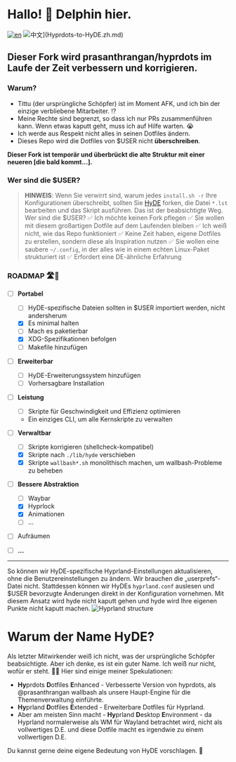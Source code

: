 # Hallo! 👋 Delphin hier.

[![en](https://img.shields.io/badge/lang-en-red.svg)](../../Hyprdots-to-HyDE.md)
![中文](https://img.shields.io/badge/lang-中文-orange.svg)](Hyprdots-to-HyDE.zh.md)

## Dieser Fork wird prasanthrangan/hyprdots im Laufe der Zeit verbessern und korrigieren.

### Warum?

- Tittu (der ursprüngliche Schöpfer) ist im Moment AFK, und ich bin der einzige verbliebene Mitarbeiter. ⁉️
- Meine Rechte sind begrenzt, so dass ich nur PRs zusammenführen kann. Wenn etwas kaputt geht, muss ich auf Hilfe warten. 😭
- Ich werde aus Respekt nicht alles in seinen Dotfiles ändern.
- Dieses Repo wird die Dotfiles von $USER nicht **überschreiben**.

**Dieser Fork ist temporär und überbrückt die alte Struktur mit einer neueren [die bald kommt...].**

### Wer sind die $USER?

> **HINWEIS**: Wenn Sie verwirrt sind, warum jedes `install.sh -r` Ihre Konfigurationen überschreibt, sollten Sie [HyDE](https://github.com/HyDE-Project/HyDE) forken, die Datei `*.lst` bearbeiten und das Skript ausführen. Das ist der beabsichtigte Weg.
> Wer sind die $USER?
> ✅ Ich möchte keinen Fork pflegen
> ✅ Sie wollen mit diesem großartigen Dotfile auf dem Laufenden bleiben
> ✅ Ich weiß nicht, wie das Repo funktioniert
> ✅ Keine Zeit haben, eigene Dotfiles zu erstellen, sondern diese als Inspiration nutzen
> ✅ Sie wollen eine saubere `~/.config`, in der alles wie in einem echten Linux-Paket strukturiert ist
> ✅ Erfordert eine DE-ähnliche Erfahrung

### ROADMAP 🛣️📍

- [ ] **Portabel**

  - [ ] HyDE-spezifische Dateien sollten in $USER importiert werden, nicht andersherum
  - [x] Es minimal halten
  - [ ] Mach es paketierbar
  - [x] XDG-Spezifikationen befolgen
  - [ ] Makefile hinzufügen

- [ ] **Erweiterbar**

  - [ ] HyDE-Erweiterungssystem hinzufügen
  - [ ] Vorhersagbare Installation

- [ ] **Leistung**

  - [ ] Skripte für Geschwindigkeit und Effizienz optimieren
  - Ein einziges CLI, um alle Kernskripte zu verwalten

- [ ] **Verwaltbar**

  - [ ] Skripte korrigieren (shellcheck-kompatibel)
  - [x] Skripte nach `./lib/hyde` verschieben
  - [x] Skripte `wallbash*.sh` monolithisch machen, um wallbash-Probleme zu beheben

- [ ] **Bessere Abstraktion**

  - [ ] Waybar
  - [x] Hyprlock
  - [x] Animationen
  - [ ] ...

- [ ] Aufräumen
- [ ] **...**

---

So können wir HyDE-spezifische Hyprland-Einstellungen aktualisieren, ohne die Benutzereinstellungen zu ändern. Wir brauchen die „userprefs“-Datei nicht. Stattdessen können wir HyDEs `hyprland.conf` auslesen und $USER bevorzugte Änderungen direkt in der Konfiguration vornehmen. Mit diesem Ansatz wird hyde nicht kaputt gehen und hyde wird Ihre eigenen Punkte nicht kaputt machen.
![Hyprland structure](https://github.com/user-attachments/assets/91b35c2e-0003-458f-ab58-18fc29541268)

# Warum der Name HyDE?

Als letzter Mitwirkender weiß ich nicht, was der ursprüngliche Schöpfer beabsichtigte. Aber ich denke, es ist ein guter Name. Ich weiß nur nicht, wofür er steht. 🤷‍♂️
Hier sind einige meiner Spekulationen:

- **Hy**prdots **D**otfiles **E**nhanced - Verbesserte Version von hyprdots, als @prasanthrangan wallbash als unsere Haupt-Engine für die Themenverwaltung einführte.
- **Hy**prland **D**otfiles **E**xtended - Erweiterbare Dotfiles für Hyprland.
- Aber am meisten Sinn macht - **Hy**prland **D**esktop **E**nvironment - da Hyprland normalerweise als WM für Wayland betrachtet wird, nicht als vollwertiges D.E. und diese
  Dotfile macht es irgendwie zu einem vollwertigen D.E.

Du kannst gerne deine eigene Bedeutung von HyDE vorschlagen. 🤔

